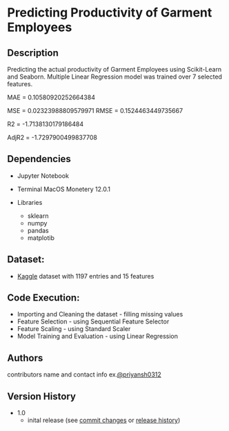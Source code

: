 # Predicting Productivity of Garment Employees
## Description

Predicting the actual productivity of Garment Employees using Scikit-Learn and Seaborn. Multiple Linear Regression model was trained over 7 selected features.

MAE   =  0.10580920252664384

MSE   =  0.02323988809579971
RMSE  =  0.1524463449735667

R2    = -1.7138130179186484

AdjR2 = -1.7297900499837708



## Dependencies
* Jupyter Notebook

* Terminal MacOS Monetery 12.0.1

* Libraries 
  - sklearn
  - numpy
  - pandas
  - matplotib
  
## Dataset:
* [Kaggle](https://www.kaggle.com/ishadss/productivity-prediction-of-garment-employees) dataset with 1197 entries and 15 features
## Code Execution:
* Importing and Cleaning the dataset - filling missing values
* Feature Selection - using Sequential Feature Selector
* Feature Scaling - using Standard Scaler
* Model Training and Evaluation - using Linear Regression

## Authors
contributors name and contact info ex.[@priyansh0312](https://github.com/priyansh0312)

## Version History 
* 1.0
  * inital release (see [commit changes]() or [release history]())

